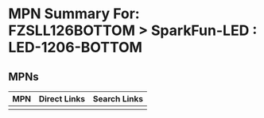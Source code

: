 



# MPN Summary For: FZSLL126BOTTOM > SparkFun-LED : LED-1206-BOTTOM

## MPNs
  

|MPN|Direct Links|Search Links|
| :--- | :--- | :--- |
||||
